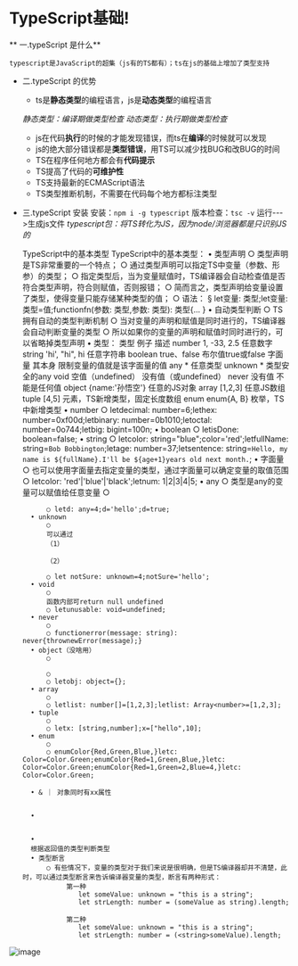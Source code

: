 # TypeScript基础!

** 一.typeScript 是什么**  

	typescript是JavaScript的超集（js有的TS都有）；ts在js的基础上增加了类型支持
	
* 二.typeScript 的优势

	* ts是**静态类型**的编程语言，js是**动态类型**的编程语言
	
	*静态类型：编译期做类型检查   动态类型：执行期做类型检查*
	* js在代码**执行**的时候的才能发现错误，而ts在**编译**的时候就可以发现
	* js的绝大部分错误都是**类型错误**，用TS可以减少找BUG和改BUG的时间
	* TS在程序任何地方都会有**代码提示**
	* TS提高了代码的**可维护性**
	* TS支持最新的ECMAScript语法
	* TS类型推断机制，不需要在代码每个地方都标注类型
* 三.typeScript 安装
	安装：`npm i -g typescript`
	版本检查：`tsc -v`
	运行--->生成js文件
	*typescript包：将TS转化为JS，因为node/浏览器都是只识别JS的*



	TypeScript中的基本类型
	TypeScript中的基本类型：
		• 类型声明
			○ 类型声明是TS非常重要的一个特点；
			○ 通过类型声明可以指定TS中变量（参数、形参）的类型；
			○ 指定类型后，当为变量赋值时，TS编译器会自动检查值是否符合类型声明，符合则赋值，否则报错；
			○ 简而言之，类型声明给变量设置了类型，使得变量只能存储某种类型的值；
			○ 语法：
				§ let变量: 类型;let变量: 类型=值;functionfn(参数: 类型,参数: 类型): 类型{...
}
		• 自动类型判断
			○ TS拥有自动的类型判断机制
			○ 当对变量的声明和赋值是同时进行的，TS编译器会自动判断变量的类型
			○ 所以如果你的变量的声明和赋值时同时进行的，可以省略掉类型声明
		• 类型：
		类型	例子	描述
		number	1, -33, 2.5	任意数字
		string	'hi', "hi", hi	任意字符串
		boolean	true、false	布尔值true或false
		字面量	其本身	限制变量的值就是该字面量的值
		any	*	任意类型
		unknown	*	类型安全的any
		void	空值（undefined）	没有值（或undefined）
		never	没有值	不能是任何值
		object	{name:'孙悟空'}	任意的JS对象
		array	[1,2,3]	任意JS数组
		tuple	[4,5]	元素，TS新增类型，固定长度数组
		enum	enum{A, B}	枚举，TS中新增类型
		• number
			○ letdecimal: number=6;lethex: number=0xf00d;letbinary: number=0b1010;letoctal: number=0o744;letbig: bigint=100n;
		• boolean
			○ letisDone: boolean=false;
		• string
			○ letcolor: string="blue";color='red';letfullName: string=`Bob Bobbington`;letage: number=37;letsentence: string=`Hello, my name is ${fullName}.I'll be ${age+1}years old next month.`;
		• 字面量
			○ 也可以使用字面量去指定变量的类型，通过字面量可以确定变量的取值范围
			○ letcolor: 'red'|'blue'|'black';letnum: 1|2|3|4|5;
		• any
			○ 类型是any的变量可以赋值给任意变量
			○ 
			
			○ letd: any=4;d='hello';d=true;
		• unknown
			○ 
			可以通过
			（1）
			
			（2）
			
			○ let notSure: unknown=4;notSure='hello';
		• void
			○ 
			函数内部可return null undefined
			○ letunusable: void=undefined;
		• never
			○ 
			○ functionerror(message: string): never{thrownewError(message);}
		• object（没啥用）
			○ 
			
			○ 
			○ letobj: object={};
		• array
			○ 
			○ letlist: number[]=[1,2,3];letlist: Array<number>=[1,2,3];
		• tuple
			○ 
			○ letx: [string,number];x=["hello",10];
		• enum
			○ 
			○ enumColor{Red,Green,Blue,}letc: Color=Color.Green;enumColor{Red=1,Green,Blue,}letc: Color=Color.Green;enumColor{Red=1,Green=2,Blue=4,}letc: Color=Color.Green;
			
		• & ｜ 对象同时有xx属性
		
			
		• 
	
	
		• 
		根据返回值的类型判断类型
		• 类型断言
			○ 有些情况下，变量的类型对于我们来说是很明确，但是TS编译器却并不清楚，此时，可以通过类型断言来告诉编译器变量的类型，断言有两种形式：
				 第一种
					let someValue: unknown = "this is a string";
					let strLength: number = (someValue as string).length;
					
				 第二种
					let someValue: unknown = "this is a string";
					let strLength: number = (<string>someValue).length;
![image](https://user-images.githubusercontent.com/117837871/215303480-d2287052-7575-44ac-b7cc-99bd4b6f0dba.png)
